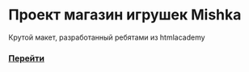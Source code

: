 # Проект магазин игрушек Mishka
Крутой макет, разработанный ребятами из htmlacademy

### [Перейти](https://faynco.github.io/mishka/)
